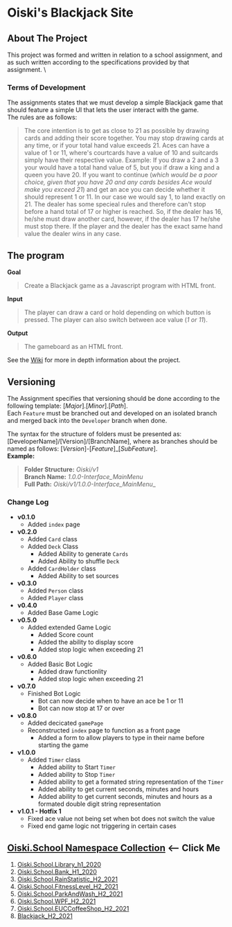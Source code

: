 ﻿# Oiski's Blackjack Site

## About The Project
This project was formed and written in relation to a school assignment, and as such written according to the specifications provided by that assignment. \

### Terms of Development
The assignments states that we must develop a simple Blackjack game that should feature a simple UI that lets the user interact with the game. \
The rules are as follows:
> The core intention is to get as close to 21 as possible by drawing cards and adding their score together.
> You may stop drawing cards at any time, or if your total hand value exceeds 21.
> Aces can have a value of 1 or 11, where's courtcards have a value of 10 and suitcards simply have their respective value.
> Example: If you draw a 2 and a 3 your would have a total hand value of 5, but you if draw a king and a queen you have 20.
> If you want to continue (_which would be a poor choice, given that you have 20 and any cards besides Ace would make you exceed 21_) and get an ace
> you can decide whether it should represent 1 or 11. In our case we would say 1, to land exactly on 21.
> The dealer has some specieal rules and therefore can't stop before a hand total of 17 or higher is reached.
> So, if the dealer has 16, he/she must draw another card, however, if the dealer has 17 he/she must stop there.
> If the player and the dealer has the exact same hand value the dealer wins in any case.

## The program
**Goal**
> Create a Blackjack game as a Javascript program with HTML front.

**Input**
> The player can draw a card or hold depending on which button is pressed. The player can also switch between ace value (_1 or 11_).

**Output**
> The gameboard as an HTML front.

See the [Wiki]() for more in depth information about the project.

## Versioning
The Assignment specifies that versioning should be done according to the following template: [_Major_].[_Minor_].[_Path_].\
Each `Feature` must be branched out and developed on an isolated branch and merged back into the `Developer` branch when done.

The syntax for the structure of folders must be presented as: [DeveloperName]/[Version]/[BranchName], where as branches should be named as follows: [*Version*]-[*Feature*]_[*SubFeature*].\
**Example:**
> **Folder Structure:** _Oiski/v1_ \
> **Branch Name:** _1.0.0-Interface_MainMenu_ \
> **Full Path:** _Oiski/v1/1.0.0-Interface_MainMenu__

### Change Log
- **v0.1.0**
    - Added `index` page
- **v0.2.0**
    - Added `Card` class
    - Added `Deck` Class
        - Added Ability to generate `Cards`
        - Added Ability to shuffle `Deck`
    - Added `CardHolder` class
        - Added Ability to set sources
- **v0.3.0**
    - Added `Person` class
    - Added `Player` class
- **v0.4.0**
    - Added Base Game Logic
- **v0.5.0**
    - Added extended Game Logic
        - Added Score count
        - Added the ability to display score
        - Added stop logic when exceeding 21
- **v0.6.0**
    - Added Basic Bot Logic
        - Added draw functionlity
        - Added stop logic when exceeding 21
- **v0.7.0**
    - Finished Bot Logic
        - Bot can now decide when to have an ace be 1 or 11
        - Bot can now stop at 17 or over
- **v0.8.0**
    - Added decicated `gamePage`
    - Reconstructed `index` page to function as a front page
        - Added a form to allow players to type in their name before starting the game
- **v1.0.0**
    - Added `Timer` class
        - Added ability to Start `Timer`
        - Added ability to Stop `Timer`
        - Added ability to get a formated string representation of the `Timer`
        - Added ability to get current seconds, minutes and hours
        - Added ability to get current seconds, minutes and hours as a formated double digit string representation
- **v1.0.1 - Hotfix 1**
    - Fixed ace value not being set when bot does not switch the value
    - Fixed end game logic not triggering in certain cases
    

## [Oiski.School Namespace Collection](https://github.com/Mike-Mortensen-Portfolio) <-- Click Me
1. [Oiski.School.Library_h1_2020](https://github.com/ZhakalenDk/Oiski.School.Library_H1_2020)
2. [Oiski.School.Bank_H1_2020](https://github.com/ZhakalenDk/Oiski.School.Bank_H1_2020)
3. [Oiski.School.RainStatistic_H2_2021](https://github.com/ZhakalenDk/Oiski.School.RainStatistic_H2_2021)
4. [Oiski.School.FitnessLevel_H2_2021](https://github.com/ZhakalenDk/Oiski.School.FitnessLevel_H2_2021)
5. [Oiski.School.ParkAndWash_H2_2021](https://github.com/Mike-Mortensen-Portfolio/Oiski.School.ParkAndWash_H2_2021)
6. [Oiski.School.WPF_H2_2021](https://github.com/Mike-Mortensen-Portfolio/Oiski.School.WPF_H2_2021)
7. [Oiski.School.EUCCoffeeShop_H2_2021](https://github.com/Mike-Mortensen-Portfolio/Oiski.School.EUCCoffeeShop_H2_2021)
8. [Blackjack_H2_2021](https://github.com/Mike-Mortensen-Portfolio/Oiski.School.ToDo_H2_2021)

